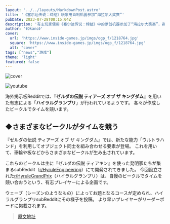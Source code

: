 ```yaml
---
layout: '../../layouts/MarkdownPost.astro'
title: '《塞尔达传说：缔结》玩家用自制机器参加“海拉尔大奖赛”'
pubDate: 2023-07-28T08:15:04Z
description: '有志玩家使用《塞尔达传说：缔结》中的原创机器参加了“海拉尔大奖赛”，赛事非常火爆。'
author: '《Okano》'
cover:
  url: 'https://www.inside-games.jp/imgs/ogp_f/1218764.jpg'
  square: 'https://www.inside-games.jp/imgs/ogp_f/1218764.jpg'
  alt: "cover"
tags: ["news","游戏"]
theme: 'light'
featured: false
---
```


![cover](https://www.inside-games.jp/imgs/ogp_f/1218764.jpg)

![youtube](https://www.youtube.com/embed/dZy-4aAPUz8?rel=0)

海外掲示板Redditでは、『**ゼルダの伝説 ティアーズ オブ ザ キングダム**』を用いた有志による「**ハイラルグランプリ**」が行われているようです。 各々が作成したビークルでタイムを競います。

## ◆さまざまなビークルがタイムを競う

『ゼルダの伝説 ティアーズ オブ ザ キングダム』では、新たな能力「ウルトラハンド」を利用してオブジェクト同士を組み合わせる要素が登場。 これを用いて、車輪や板などからさまざまなビークルが生み出されています。

これらのビークルは主に『ゼルダの伝説 ティアキン』を使った発明家たちが集まるsubReddit（[r/HyruleEngineering](https://www.reddit.com/r/HyruleEngineering/comments/15b4xg1/introducing_hyrule_grand_prix_wave_1_the_spirit/?utm_source=share&utm_medium=web2x&context=3)）にて開発されてきました。 今回設立された[r/HyruleGrandPrix](https://www.reddit.com/r/HyruleGrandPrix/)（ハイラルグランプリ）は、自慢のビークルでタイムを競い合おうという、有志プレイヤーによる企画です。

ウェーブ（シーズンのようなもの）によってお題となるコースが定められ、ハイラルグランプリsubRedditにその様子を投稿。 より早いプレイヤーがリーダーボードに掲載されます。

>[原文地址](https://www.inside-games.jp/article/2023/07/28/147479.html)  